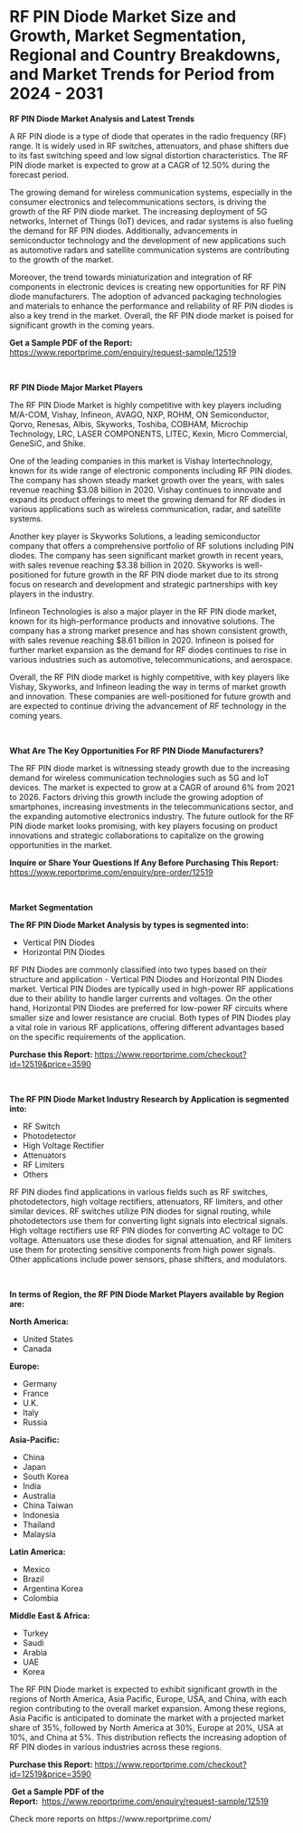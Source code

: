 <p><h1>RF PIN Diode Market Size and Growth, Market Segmentation, Regional and Country Breakdowns, and Market Trends for Period from 2024 -  2031</h1></p><p><strong>RF PIN Diode Market Analysis and Latest Trends</strong></p>
<p><p>A RF PIN diode is a type of diode that operates in the radio frequency (RF) range. It is widely used in RF switches, attenuators, and phase shifters due to its fast switching speed and low signal distortion characteristics. The RF PIN diode market is expected to grow at a CAGR of 12.50% during the forecast period.</p><p>The growing demand for wireless communication systems, especially in the consumer electronics and telecommunications sectors, is driving the growth of the RF PIN diode market. The increasing deployment of 5G networks, Internet of Things (IoT) devices, and radar systems is also fueling the demand for RF PIN diodes. Additionally, advancements in semiconductor technology and the development of new applications such as automotive radars and satellite communication systems are contributing to the growth of the market.</p><p>Moreover, the trend towards miniaturization and integration of RF components in electronic devices is creating new opportunities for RF PIN diode manufacturers. The adoption of advanced packaging technologies and materials to enhance the performance and reliability of RF PIN diodes is also a key trend in the market. Overall, the RF PIN diode market is poised for significant growth in the coming years.</p></p>
<p><strong>Get a Sample PDF of the Report:&nbsp;</strong> <a href="https://www.reportprime.com/enquiry/request-sample/12519">https://www.reportprime.com/enquiry/request-sample/12519</a></p>
<p>&nbsp;</p>
<p><strong>RF PIN Diode Major Market Players</strong></p>
<p><p>The RF PIN Diode Market is highly competitive with key players including M/A-COM, Vishay, Infineon, AVAGO, NXP, ROHM, ON Semiconductor, Qorvo, Renesas, Albis, Skyworks, Toshiba, COBHAM, Microchip Technology, LRC, LASER COMPONENTS, LITEC, Kexin, Micro Commercial, GeneSiC, and Shike.</p><p>One of the leading companies in this market is Vishay Intertechnology, known for its wide range of electronic components including RF PIN diodes. The company has shown steady market growth over the years, with sales revenue reaching $3.08 billion in 2020. Vishay continues to innovate and expand its product offerings to meet the growing demand for RF diodes in various applications such as wireless communication, radar, and satellite systems.</p><p>Another key player is Skyworks Solutions, a leading semiconductor company that offers a comprehensive portfolio of RF solutions including PIN diodes. The company has seen significant market growth in recent years, with sales revenue reaching $3.38 billion in 2020. Skyworks is well-positioned for future growth in the RF PIN diode market due to its strong focus on research and development and strategic partnerships with key players in the industry.</p><p>Infineon Technologies is also a major player in the RF PIN diode market, known for its high-performance products and innovative solutions. The company has a strong market presence and has shown consistent growth, with sales revenue reaching $8.61 billion in 2020. Infineon is poised for further market expansion as the demand for RF diodes continues to rise in various industries such as automotive, telecommunications, and aerospace.</p><p>Overall, the RF PIN diode market is highly competitive, with key players like Vishay, Skyworks, and Infineon leading the way in terms of market growth and innovation. These companies are well-positioned for future growth and are expected to continue driving the advancement of RF technology in the coming years.</p></p>
<p>&nbsp;</p>
<p><strong>What Are The Key Opportunities For RF PIN Diode Manufacturers?</strong></p>
<p><p>The RF PIN diode market is witnessing steady growth due to the increasing demand for wireless communication technologies such as 5G and IoT devices. The market is expected to grow at a CAGR of around 6% from 2021 to 2026. Factors driving this growth include the growing adoption of smartphones, increasing investments in the telecommunications sector, and the expanding automotive electronics industry. The future outlook for the RF PIN diode market looks promising, with key players focusing on product innovations and strategic collaborations to capitalize on the growing opportunities in the market.</p></p>
<p><strong>Inquire or Share Your Questions If Any Before Purchasing This Report:</strong> <a href="https://www.reportprime.com/enquiry/pre-order/12519">https://www.reportprime.com/enquiry/pre-order/12519</a></p>
<p>&nbsp;</p>
<p><strong>Market Segmentation</strong></p>
<p><strong>The RF PIN Diode Market Analysis by types is segmented into:</strong></p>
<p><ul><li>Vertical PIN Diodes</li><li>Horizontal PIN Diodes</li></ul></p>
<p><p>RF PIN Diodes are commonly classified into two types based on their structure and application - Vertical PIN Diodes and Horizontal PIN Diodes market. Vertical PIN Diodes are typically used in high-power RF applications due to their ability to handle larger currents and voltages. On the other hand, Horizontal PIN Diodes are preferred for low-power RF circuits where smaller size and lower resistance are crucial. Both types of PIN Diodes play a vital role in various RF applications, offering different advantages based on the specific requirements of the application.</p></p>
<p><strong>Purchase this Report:&nbsp;</strong><a href="https://www.reportprime.com/checkout?id=12519&price=3590">https://www.reportprime.com/checkout?id=12519&price=3590</a></p>
<p>&nbsp;</p>
<p><strong>The RF PIN Diode Market Industry Research by Application is segmented into:</strong></p>
<p><ul><li>RF Switch</li><li>Photodetector</li><li>High Voltage Rectifier</li><li>Attenuators</li><li>RF Limiters</li><li>Others</li></ul></p>
<p><p>RF PIN diodes find applications in various fields such as RF switches, photodetectors, high voltage rectifiers, attenuators, RF limiters, and other similar devices. RF switches utilize PIN diodes for signal routing, while photodetectors use them for converting light signals into electrical signals. High voltage rectifiers use RF PIN diodes for converting AC voltage to DC voltage. Attenuators use these diodes for signal attenuation, and RF limiters use them for protecting sensitive components from high power signals. Other applications include power sensors, phase shifters, and modulators.</p></p>
<p>&nbsp;</p>
<p><strong>In terms of Region, the RF PIN Diode Market Players available by Region are:</strong></p>
<p>
    <p> <strong> North America: </strong>
        <ul>
            <li>United States</li>
            <li>Canada</li>
        </ul>
        </p> 
    <p> <strong> Europe: </strong>
        <ul>
            <li>Germany</li>
            <li>France</li>
            <li>U.K.</li>
            <li>Italy</li>
            <li>Russia</li>
        </ul>
        </p> 
    <p> <strong> Asia-Pacific: </strong>
        <ul>
            <li>China</li>
            <li>Japan</li>
            <li>South Korea</li>
            <li>India</li>
            <li>Australia</li>
            <li>China Taiwan</li>
            <li>Indonesia</li>
            <li>Thailand</li>
            <li>Malaysia</li>
        </ul>
        </p> 
    <p> <strong> Latin America: </strong>
        <ul>
            <li>Mexico</li>
            <li>Brazil</li>
            <li>Argentina Korea</li>
            <li>Colombia</li>
        </ul>
        </p> 
    <p> <strong> Middle East & Africa: </strong>
        <ul>
            <li>Turkey</li>
            <li>Saudi</li>
            <li>Arabia</li>
            <li>UAE</li>
            <li>Korea</li>
        </ul>
    </p>
    </p>
<p><p>The RF PIN Diode market is expected to exhibit significant growth in the regions of North America, Asia Pacific, Europe, USA, and China, with each region contributing to the overall market expansion. Among these regions, Asia Pacific is anticipated to dominate the market with a projected market share of 35%, followed by North America at 30%, Europe at 20%, USA at 10%, and China at 5%. This distribution reflects the increasing adoption of RF PIN diodes in various industries across these regions.</p></p>
<p><strong>Purchase this Report: </strong><a href="https://www.reportprime.com/checkout?id=12519&price=3590">https://www.reportprime.com/checkout?id=12519&price=3590</a></p>
<p>&nbsp;<strong>Get a Sample PDF of the Report:&nbsp;&nbsp;</strong><a href="https://www.reportprime.com/enquiry/request-sample/12519">https://www.reportprime.com/enquiry/request-sample/12519</a></p>
<p><strong></strong></p>
<p>Check more reports on https://www.reportprime.com/</p>